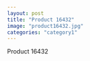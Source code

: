 ```yaml
---
layout: post
title: "Product 16432"
image: "product16432.jpg"
categories: "category1"
---
```

Product 16432
